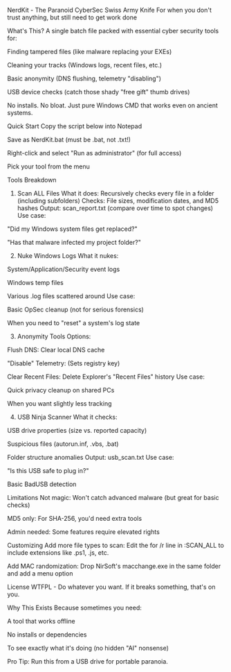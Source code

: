 NerdKit - The Paranoid CyberSec Swiss Army Knife
For when you don't trust anything, but still need to get work done

What's This?
A single batch file packed with essential cyber security tools for:

Finding tampered files (like malware replacing your EXEs)

Cleaning your tracks (Windows logs, recent files, etc.)

Basic anonymity (DNS flushing, telemetry "disabling")

USB device checks (catch those shady "free gift" thumb drives)

No installs. No bloat. Just pure Windows CMD that works even on ancient systems.

Quick Start
Copy the script below into Notepad

Save as NerdKit.bat (must be .bat, not .txt!)

Right-click and select "Run as administrator" (for full access)

Pick your tool from the menu

Tools Breakdown
1. Scan ALL Files
What it does: Recursively checks every file in a folder (including subfolders)
Checks: File sizes, modification dates, and MD5 hashes
Output: scan_report.txt (compare over time to spot changes)
Use case:

"Did my Windows system files get replaced?"

"Has that malware infected my project folder?"

2. Nuke Windows Logs
What it nukes:

System/Application/Security event logs

Windows temp files

Various .log files scattered around
Use case:

Basic OpSec cleanup (not for serious forensics)

When you need to "reset" a system's log state

3. Anonymity Tools
Options:

Flush DNS: Clear local DNS cache

"Disable" Telemetry: (Sets registry key)

Clear Recent Files: Delete Explorer's "Recent Files" history
Use case:

Quick privacy cleanup on shared PCs

When you want slightly less tracking

4. USB Ninja Scanner
What it checks:

USB drive properties (size vs. reported capacity)

Suspicious files (autorun.inf, .vbs, .bat)

Folder structure anomalies
Output: usb_scan.txt
Use case:

"Is this USB safe to plug in?"

Basic BadUSB detection

Limitations
Not magic: Won't catch advanced malware (but great for basic checks)

MD5 only: For SHA-256, you'd need extra tools

Admin needed: Some features require elevated rights

Customizing
Add more file types to scan:
Edit the for /r line in :SCAN_ALL to include extensions like .ps1, .js, etc.

Add MAC randomization:
Drop NirSoft's macchange.exe in the same folder and add a menu option

License
WTFPL - Do whatever you want. If it breaks something, that's on you.

Why This Exists
Because sometimes you need:

A tool that works offline

No installs or dependencies

To see exactly what it's doing (no hidden "AI" nonsense)

Pro Tip: Run this from a USB drive for portable paranoia.
